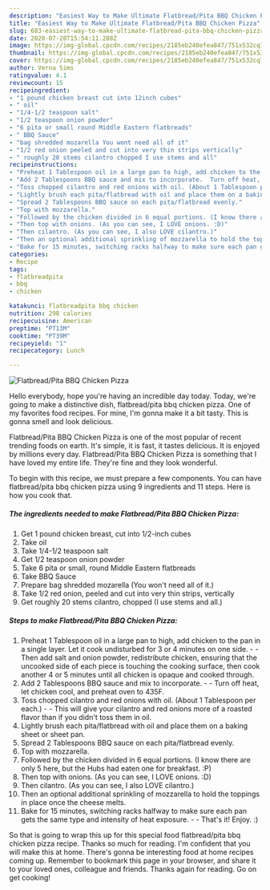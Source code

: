 ```yaml
---
description: "Easiest Way to Make Ultimate Flatbread/Pita BBQ Chicken Pizza"
title: "Easiest Way to Make Ultimate Flatbread/Pita BBQ Chicken Pizza"
slug: 683-easiest-way-to-make-ultimate-flatbread-pita-bbq-chicken-pizza
date: 2020-07-28T15:54:11.288Z
image: https://img-global.cpcdn.com/recipes/2185eb240efea847/751x532cq70/flatbreadpita-bbq-chicken-pizza-recipe-main-photo.jpg
thumbnail: https://img-global.cpcdn.com/recipes/2185eb240efea847/751x532cq70/flatbreadpita-bbq-chicken-pizza-recipe-main-photo.jpg
cover: https://img-global.cpcdn.com/recipes/2185eb240efea847/751x532cq70/flatbreadpita-bbq-chicken-pizza-recipe-main-photo.jpg
author: Verna Sims
ratingvalue: 4.1
reviewcount: 15
recipeingredient:
- "1 pound chicken breast cut into 12inch cubes"
- " oil"
- "1/4-1/2 teaspoon salt"
- "1/2 teaspoon onion powder"
- "6 pita or small round Middle Eastern flatbreads"
- " BBQ Sauce"
- "bag shredded mozarella You wont need all of it"
- "1/2 red onion peeled and cut into very thin strips vertically"
- " roughly 20 stems cilantro chopped I use stems and all"
recipeinstructions:
- "Preheat 1 Tablespoon oil in a large pan to high, add chicken to the pan in a single layer. Let it cook undisturbed for 3 or 4 minutes on one side.  Then add salt and onion powder, redistribute chicken, ensuring that the uncooked side of each piece is touching the cooking surface, then cook another 4 or 5 minutes until all chicken is opaque and cooked through."
- "Add 2 Tablespoons BBQ sauce and mix to incorporate.  Turn off heat, let chicken cool, and preheat oven to 435F."
- "Toss chopped cilantro and red onions with oil. (About 1 Tablespoon per each.)  This will give your cilantro and red onions more of a roasted flavor than if you didn&#39;t toss them in oil."
- "Lightly brush each pita/flatbread with oil and place them on a baking sheet or sheet pan."
- "Spread 2 Tablespoons BBQ sauce on each pita/flatbread evenly."
- "Top with mozzarella."
- "Followed by the chicken divided in 6 equal portions. (I know there are only 5 here, but the Hubs had eaten one for breakfast. :P)"
- "Then top with onions. (As you can see, I LOVE onions. :D)"
- "Then cilantro. (As you can see, I also LOVE cilantro.)"
- "Then an optional additional sprinkling of mozzarella to hold the toppings in place once the cheese melts."
- "Bake for 15 minutes, switching racks halfway to make sure each pan gets the same type and intensity of heat exposure.  That&#39;s it! Enjoy. :)"
categories:
- Recipe
tags:
- flatbreadpita
- bbq
- chicken

katakunci: flatbreadpita bbq chicken 
nutrition: 298 calories
recipecuisine: American
preptime: "PT13M"
cooktime: "PT39M"
recipeyield: "1"
recipecategory: Lunch

---
```



![Flatbread/Pita BBQ Chicken Pizza](https://img-global.cpcdn.com/recipes/2185eb240efea847/751x532cq70/flatbreadpita-bbq-chicken-pizza-recipe-main-photo.jpg)

Hello everybody, hope you're having an incredible day today. Today, we're going to make a distinctive dish, flatbread/pita bbq chicken pizza. One of my favorites food recipes. For mine, I'm gonna make it a bit tasty. This is gonna smell and look delicious.

Flatbread/Pita BBQ Chicken Pizza is one of the most popular of recent trending foods on earth. It's simple, it is fast, it tastes delicious. It is enjoyed by millions every day. Flatbread/Pita BBQ Chicken Pizza is something that I have loved my entire life. They're fine and they look wonderful.




To begin with this recipe, we must prepare a few components. You can have flatbread/pita bbq chicken pizza using 9 ingredients and 11 steps. Here is how you cook that.

<!--inarticleads1-->

##### The ingredients needed to make Flatbread/Pita BBQ Chicken Pizza:

1. Get 1 pound chicken breast, cut into 1/2-inch cubes
1. Take  oil
1. Take 1/4-1/2 teaspoon salt
1. Get 1/2 teaspoon onion powder
1. Take 6 pita or small, round Middle Eastern flatbreads
1. Take  BBQ Sauce
1. Prepare bag shredded mozarella (You won&#39;t need all of it.)
1. Take 1/2 red onion, peeled and cut into very thin strips, vertically
1. Get  roughly 20 stems cilantro, chopped (I use stems and all.)




<!--inarticleads2-->

##### Steps to make Flatbread/Pita BBQ Chicken Pizza:

1. Preheat 1 Tablespoon oil in a large pan to high, add chicken to the pan in a single layer. Let it cook undisturbed for 3 or 4 minutes on one side. -  - Then add salt and onion powder, redistribute chicken, ensuring that the uncooked side of each piece is touching the cooking surface, then cook another 4 or 5 minutes until all chicken is opaque and cooked through.
1. Add 2 Tablespoons BBQ sauce and mix to incorporate. -  - Turn off heat, let chicken cool, and preheat oven to 435F.
1. Toss chopped cilantro and red onions with oil. (About 1 Tablespoon per each.) -  - This will give your cilantro and red onions more of a roasted flavor than if you didn&#39;t toss them in oil.
1. Lightly brush each pita/flatbread with oil and place them on a baking sheet or sheet pan.
1. Spread 2 Tablespoons BBQ sauce on each pita/flatbread evenly.
1. Top with mozzarella.
1. Followed by the chicken divided in 6 equal portions. (I know there are only 5 here, but the Hubs had eaten one for breakfast. :P)
1. Then top with onions. (As you can see, I LOVE onions. :D)
1. Then cilantro. (As you can see, I also LOVE cilantro.)
1. Then an optional additional sprinkling of mozzarella to hold the toppings in place once the cheese melts.
1. Bake for 15 minutes, switching racks halfway to make sure each pan gets the same type and intensity of heat exposure. -  - That&#39;s it! Enjoy. :)




So that is going to wrap this up for this special food flatbread/pita bbq chicken pizza recipe. Thanks so much for reading. I'm confident that you will make this at home. There's gonna be interesting food at home recipes coming up. Remember to bookmark this page in your browser, and share it to your loved ones, colleague and friends. Thanks again for reading. Go on get cooking!
